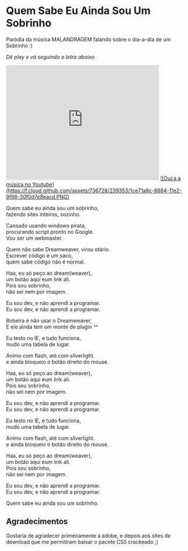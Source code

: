 Quem Sabe Eu Ainda Sou Um Sobrinho
==================================

Paródia da música MALANDRAGEM falando sobre o dia-a-dia de um Sobrinho :)

*Dê play e vá seguindo a letra abaixo*
<iframe width="420" height="315" src="http://www.youtube.com/embed/UkGF4RdxrWs" frameborder="0" allowfullscreen></iframe>
<a href="http://j.mp/Y37GQK" target="_blank" title="Ouça a música no Youtube">
	![Ouça a música no Youtube](https://f.cloud.github.com/assets/736728/239353/1ce71a8c-8884-11e2-9f66-30f0d7e8eacd.PNG)
</a>

Quem sabe eu ainda sou um sobrinho,<br>
fazendo sites inteiros, sozinho.

Cansado usando windows pirata,<br>
procurando script pronto no Google.<br>
Vou ser um webmaster.

Quem não sabe Dreamweaver, virou otário.<br>
Escrever código é um saco,<br>
quem sabe código não é normal.

Haa, eu só peço ao dream(weaver),<br>
um botão aqui eum link ali.<br>
Pois sou sobrinho,<br>
não sei nem por imagem.

Eu sou dev, e não aprendi a programar.<br>
Eu sou dev, e não aprendi a programar.

Bobeira é não usar o Dreamweaver,<br>
E ele ainda tem um monte de plugin ^^

Eu testo no IE, e tudo funciona,<br>
mudo uma tabela de lugar.

Animo com flash, até com silverlight.<br>
e ainda bloqueio o botão direito do mouse.

Haa, eu só peço ao dream(weaver),<br>
um botão aqui eum link ali.<br>
Pois sou sobrinho,<br>
não sei nem por imagem.

Eu sou dev, e não aprendi a programar.<br>
Eu sou dev, e não aprendi a programar.

Eu testo no IE, e tudo funciona,<br>
mudo uma tabela de lugar.

Animo com flash, até com silverlight.<br>
e ainda bloqueio o botão direito do mouse.

Haa, eu só peço ao dream(weaver),<br>
um botão aqui eum link ali.<br>
Pois sou sobrinho,<br>
não sei nem por imagem.

Eu sou dev, e não aprendi a programar.<br>
Eu sou dev, e não aprendi a programar.

Quem sabe eu ainda sou um sobrinho.

## Agradecimentos
Gostaria de agradecer primeiramente a adobe, e depois aos sites de download que me permitiram baixar o pacote CS5 crackeado ;)